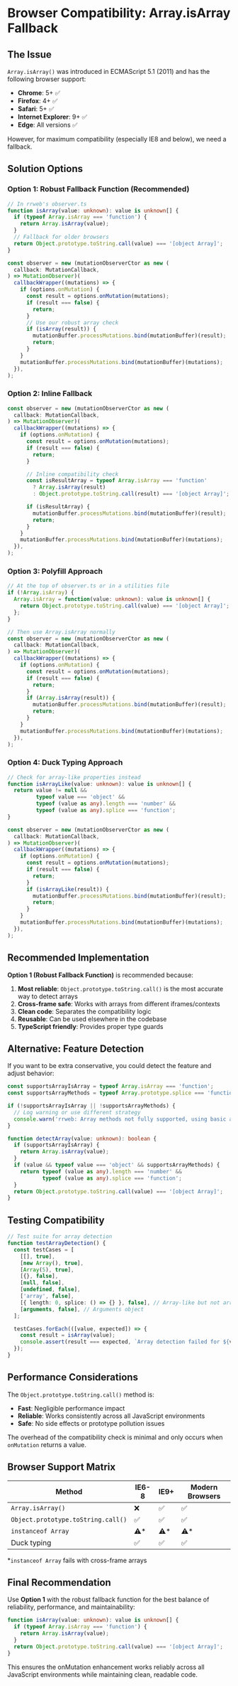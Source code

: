 # Browser Compatibility: Array.isArray Fallback

## The Issue

`Array.isArray()` was introduced in ECMAScript 5.1 (2011) and has the following browser support:
- **Chrome**: 5+ ✅
- **Firefox**: 4+ ✅
- **Safari**: 5+ ✅
- **Internet Explorer**: 9+ ✅
- **Edge**: All versions ✅

However, for maximum compatibility (especially IE8 and below), we need a fallback.

## Solution Options

### Option 1: Robust Fallback Function (Recommended)

```typescript
// In rrweb's observer.ts
function isArray(value: unknown): value is unknown[] {
  if (typeof Array.isArray === 'function') {
    return Array.isArray(value);
  }
  // Fallback for older browsers
  return Object.prototype.toString.call(value) === '[object Array]';
}

const observer = new (mutationObserverCtor as new (
  callback: MutationCallback,
) => MutationObserver)(
  callbackWrapper((mutations) => {
    if (options.onMutation) {
      const result = options.onMutation(mutations);
      if (result === false) {
        return;
      }
      // Use our robust array check
      if (isArray(result)) {
        mutationBuffer.processMutations.bind(mutationBuffer)(result);
        return;
      }
    }
    mutationBuffer.processMutations.bind(mutationBuffer)(mutations);
  }),
);
```

### Option 2: Inline Fallback

```typescript
const observer = new (mutationObserverCtor as new (
  callback: MutationCallback,
) => MutationObserver)(
  callbackWrapper((mutations) => {
    if (options.onMutation) {
      const result = options.onMutation(mutations);
      if (result === false) {
        return;
      }

      // Inline compatibility check
      const isResultArray = typeof Array.isArray === 'function'
        ? Array.isArray(result)
        : Object.prototype.toString.call(result) === '[object Array]';

      if (isResultArray) {
        mutationBuffer.processMutations.bind(mutationBuffer)(result);
        return;
      }
    }
    mutationBuffer.processMutations.bind(mutationBuffer)(mutations);
  }),
);
```

### Option 3: Polyfill Approach

```typescript
// At the top of observer.ts or in a utilities file
if (!Array.isArray) {
  Array.isArray = function(value: unknown): value is unknown[] {
    return Object.prototype.toString.call(value) === '[object Array]';
  };
}

// Then use Array.isArray normally
const observer = new (mutationObserverCtor as new (
  callback: MutationCallback,
) => MutationObserver)(
  callbackWrapper((mutations) => {
    if (options.onMutation) {
      const result = options.onMutation(mutations);
      if (result === false) {
        return;
      }
      if (Array.isArray(result)) {
        mutationBuffer.processMutations.bind(mutationBuffer)(result);
        return;
      }
    }
    mutationBuffer.processMutations.bind(mutationBuffer)(mutations);
  }),
);
```

### Option 4: Duck Typing Approach

```typescript
// Check for array-like properties instead
function isArrayLike(value: unknown): value is unknown[] {
  return value != null &&
         typeof value === 'object' &&
         typeof (value as any).length === 'number' &&
         typeof (value as any).splice === 'function';
}

const observer = new (mutationObserverCtor as new (
  callback: MutationCallback,
) => MutationObserver)(
  callbackWrapper((mutations) => {
    if (options.onMutation) {
      const result = options.onMutation(mutations);
      if (result === false) {
        return;
      }
      if (isArrayLike(result)) {
        mutationBuffer.processMutations.bind(mutationBuffer)(result);
        return;
      }
    }
    mutationBuffer.processMutations.bind(mutationBuffer)(mutations);
  }),
);
```

## Recommended Implementation

**Option 1 (Robust Fallback Function)** is recommended because:

1. **Most reliable**: `Object.prototype.toString.call()` is the most accurate way to detect arrays
2. **Cross-frame safe**: Works with arrays from different iframes/contexts
3. **Clean code**: Separates the compatibility logic
4. **Reusable**: Can be used elsewhere in the codebase
5. **TypeScript friendly**: Provides proper type guards

## Alternative: Feature Detection

If you want to be extra conservative, you could detect the feature and adjust behavior:

```typescript
const supportsArrayIsArray = typeof Array.isArray === 'function';
const supportsArrayMethods = typeof Array.prototype.splice === 'function';

if (!supportsArrayIsArray || !supportsArrayMethods) {
  // Log warning or use different strategy
  console.warn('rrweb: Array methods not fully supported, using basic array detection');
}

function detectArray(value: unknown): boolean {
  if (supportsArrayIsArray) {
    return Array.isArray(value);
  }
  if (value && typeof value === 'object' && supportsArrayMethods) {
    return typeof (value as any).length === 'number' &&
           typeof (value as any).splice === 'function';
  }
  return Object.prototype.toString.call(value) === '[object Array]';
}
```

## Testing Compatibility

```typescript
// Test suite for array detection
function testArrayDetection() {
  const testCases = [
    [[], true],
    [new Array(), true],
    [Array(5), true],
    [{}, false],
    [null, false],
    [undefined, false],
    ['array', false],
    [{ length: 0, splice: () => {} }, false], // Array-like but not array
    [arguments, false], // Arguments object
  ];

  testCases.forEach(([value, expected]) => {
    const result = isArray(value);
    console.assert(result === expected, `Array detection failed for ${value}`);
  });
}
```

## Performance Considerations

The `Object.prototype.toString.call()` method is:
- **Fast**: Negligible performance impact
- **Reliable**: Works consistently across all JavaScript environments
- **Safe**: No side effects or prototype pollution issues

The overhead of the compatibility check is minimal and only occurs when `onMutation` returns a value.

## Browser Support Matrix

| Method | IE6-8 | IE9+ | Modern Browsers |
|--------|-------|------|-----------------|
| `Array.isArray()` | ❌ | ✅ | ✅ |
| `Object.prototype.toString.call()` | ✅ | ✅ | ✅ |
| `instanceof Array` | ⚠️* | ⚠️* | ⚠️* |
| Duck typing | ✅ | ✅ | ✅ |

*`instanceof Array` fails with cross-frame arrays

## Final Recommendation

Use **Option 1** with the robust fallback function for the best balance of reliability, performance, and maintainability:

```typescript
function isArray(value: unknown): value is unknown[] {
  if (typeof Array.isArray === 'function') {
    return Array.isArray(value);
  }
  return Object.prototype.toString.call(value) === '[object Array]';
}
```

This ensures the onMutation enhancement works reliably across all JavaScript environments while maintaining clean, readable code.
